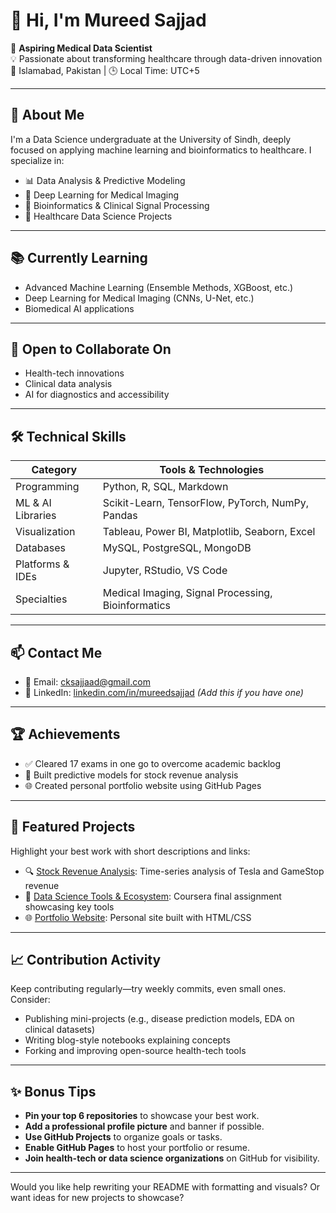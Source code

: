 # 👋 Hi, I'm Mureed Sajjad

🎯 **Aspiring Medical Data Scientist**  
💡 Passionate about transforming healthcare through data-driven innovation  
📍 Islamabad, Pakistan | 🕒 Local Time: UTC+5

---

## 🧬 About Me

I'm a Data Science undergraduate at the University of Sindh, deeply focused on applying machine learning and bioinformatics to healthcare. I specialize in:

- 📊 Data Analysis & Predictive Modeling  
- 🧠 Deep Learning for Medical Imaging  
- 🧬 Bioinformatics & Clinical Signal Processing  
- 🧪 Healthcare Data Science Projects

---

## 📚 Currently Learning

- Advanced Machine Learning (Ensemble Methods, XGBoost, etc.)
- Deep Learning for Medical Imaging (CNNs, U-Net, etc.)
- Biomedical AI applications

---

## 🤝 Open to Collaborate On

- Health-tech innovations  
- Clinical data analysis  
- AI for diagnostics and accessibility

---

## 🛠️ Technical Skills

| Category              | Tools & Technologies                                      |
|-----------------------|-----------------------------------------------------------|
| Programming           | Python, R, SQL, Markdown                                  |
| ML & AI Libraries     | Scikit-Learn, TensorFlow, PyTorch, NumPy, Pandas          |
| Visualization         | Tableau, Power BI, Matplotlib, Seaborn, Excel             |
| Databases             | MySQL, PostgreSQL, MongoDB                                |
| Platforms & IDEs      | Jupyter, RStudio, VS Code                                 |
| Specialties           | Medical Imaging, Signal Processing, Bioinformatics        |

---

## 📫 Contact Me

- 📧 Email: [cksajjaad@gmail.com](mailto:cksajjaad@gmail.com)
- 💼 LinkedIn: [linkedin.com/in/mureedsajjad](https://linkedin.com/in/mureedsajjad) *(Add this if you have one)*

---

## 🏆 Achievements

- ✅ Cleared 17 exams in one go to overcome academic backlog  
- 🧠 Built predictive models for stock revenue analysis  
- 🌐 Created personal portfolio website using GitHub Pages

---

## 📂 Featured Projects

Highlight your best work with short descriptions and links:

- 🔍 [Stock Revenue Analysis](https://github.com/MureedSajjad/stock-revenue-analysis): Time-series analysis of Tesla and GameStop revenue  
- 🧪 [Data Science Tools & Ecosystem](https://github.com/MureedSajjad/Data-Science-Tools-and-Ecosystem): Coursera final assignment showcasing key tools  
- 🌐 [Portfolio Website](https://github.com/MureedSajjad/mureedsajjad.github.io): Personal site built with HTML/CSS

---

## 📈 Contribution Activity

Keep contributing regularly—try weekly commits, even small ones. Consider:

- Publishing mini-projects (e.g., disease prediction models, EDA on clinical datasets)
- Writing blog-style notebooks explaining concepts
- Forking and improving open-source health-tech tools

---

## ✨ Bonus Tips

- **Pin your top 6 repositories** to showcase your best work.
- **Add a professional profile picture** and banner if possible.
- **Use GitHub Projects** to organize goals or tasks.
- **Enable GitHub Pages** to host your portfolio or resume.
- **Join health-tech or data science organizations** on GitHub for visibility.

---

Would you like help rewriting your README with formatting and visuals? Or want ideas for new projects to showcase?
